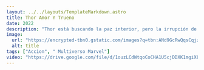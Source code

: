 ```yaml
---
layout: ../../layouts/TemplateMarkdown.astro
title: Thor Amor Y Trueno
date: 2022
description: "Thor está buscando la paz interior, pero la irrupción de Gorr, el asesino de dioses, le obliga a volver al combate. Thor recluta a la Reina Valkiria, Korg y su exnovia, Jane Foster, para que lo ayuden a evitar la extinción de los dioses."
image:
  url: "https://encrypted-tbn0.gstatic.com/images?q=tbn:ANd9GcRwQqsCqjzIXTjRqFWx_nz-Rw3SirfHF-UcbTb6fP-gkMsvLauc"
  alt: title
tags: ["Accion", " Multiverso Marvel"]
video: "https://drive.google.com/file/d/1ouzLCdWtqoCoCHA1U5cjDDXK1mgiXLnx/preview"
---
```

